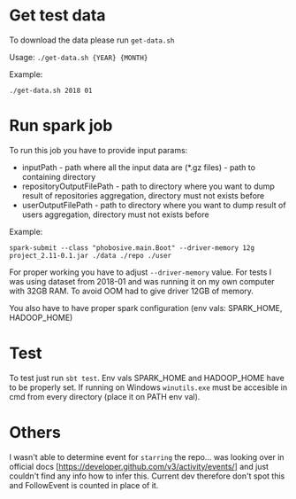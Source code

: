 # Get test data
To download the data please run `get-data.sh`

Usage:
 `./get-data.sh {YEAR} {MONTH}`
 
 Example:
 
 `./get-data.sh 2018 01`
 
 # Run spark job
 
 To run this job you have to provide input params:
 
 - inputPath - path where all the input data are (*.gz files) - path to containing directory
 - repositoryOutputFilePath - path to directory where you want to dump result of repositories aggregation, directory must not exists before
 - userOutputFilePath - path to directory where you want to dump result of users aggregation, directory must not exists before
 
 Example:
 
`spark-submit --class "phobosive.main.Boot" --driver-memory 12g project_2.11-0.1.jar ./data ./repo ./user`

For proper working you have to adjust `--driver-memory` value. For tests I was using dataset from 2018-01 and was running it on my own computer with 32GB RAM. To avoid OOM had to give driver 12GB of memory.

You also have to have proper spark configuration (env vals: SPARK_HOME, HADOOP_HOME)

# Test

To test just run `sbt test`. Env vals SPARK_HOME and HADOOP_HOME have to be properly set. If running on Windows `winutils.exe` must be accesible in cmd from every directory (place it on PATH env val).

# Others

I wasn't able to determine event for `starring` the repo... was looking over in official docs [https://developer.github.com/v3/activity/events/] and just couldn't find any info how to infer this. Current dev therefore don't spot this and FollowEvent is counted in place of it.  
